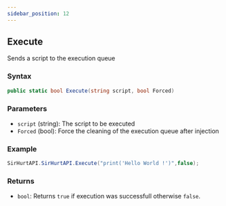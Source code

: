 ```yaml
---
sidebar_position: 12
---
```


## Execute

Sends a script to the execution queue

### Syntax
```csharp
public static bool Execute(string script, bool Forced)
```

### Parameters

- `script` (string): The script to be executed
- `Forced` (bool): Force the cleaning of the execution queue after injection

### Example

```csharp
SirHurtAPI.SirHurtAPI.Execute("print('Hello World !')",false);
```

### Returns

- `bool`: Returns `true` if execution was successfull otherwise `false`.

